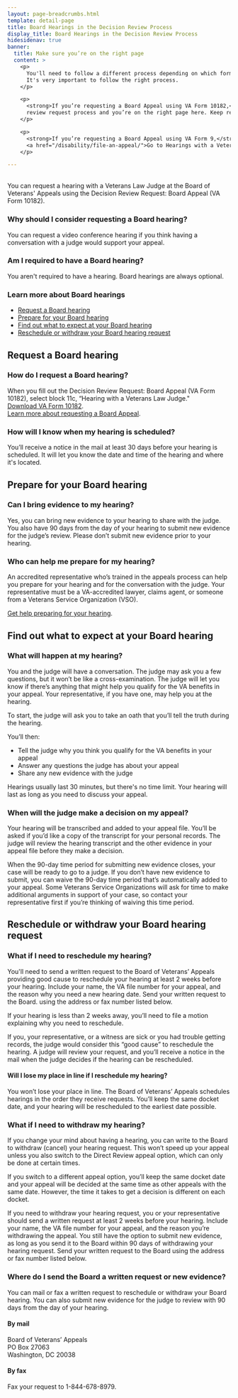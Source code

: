 ```yaml
---
layout: page-breadcrumbs.html
template: detail-page
title: Board Hearings in the Decision Review Process
display_title: Board Hearings in the Decision Review Process
hidesidenav: true
banner:
  title: Make sure you’re on the right page
  content: >
    <p>
      You'll need to follow a different process depending on which form you’re filling out to request a hearing.
      It's very important to follow the right process.
    </p>

    <p>
      <strong>If you’re requesting a Board Appeal using VA Form 10182,</strong> you’re following the decision
      review request process and you’re on the right page here. Keep reading below to learn how to request and prepare for a hearing.
    </p>

    <p>
      <strong>If you’re requesting a Board Appeal using VA Form 9,</strong> you’ll need to go to a different page to get the right information.
      <a href="/disability/file-an-appeal/">Go to Hearings with a Veterans Law Judge for Disability Compensation Appeals</a>
    </p>

---
```


<br>
<div itemprop="description" class="va-introtext">
You can request a hearing with a Veterans Law Judge at the Board of Veterans' Appeals using the Decision Review Request: Board Appeal (VA Form 10182).
</div>

<div class="feature" markdown="0">

### Why should I consider requesting a Board hearing?

You can request a video conference hearing if you think having a conversation with a judge would support your appeal.

### Am I required to have a Board hearing?

You aren't required to have a hearing. Board hearings are always optional.

</div>

### Learn more about Board hearings

- [Request a Board hearing](#request-board-hearing)
- [Prepare for your Board hearing](#prepare-for-board-hearing)
- [Find out what to expect at your Board hearing](#what-to-expect-at-board-hearing)
- [Reschedule or withdraw your Board hearing request](#reschedule-or-withdraw-request)

<span id="request-board-hearing"></span>
## Request a Board hearing

### How do I request a Board hearing?

When you fill out the Decision Review Request: Board Appeal (VA Form 10182), select block 11c, “Hearing with a Veterans Law Judge." <br>
<a href="/decision-reviews/forms/board-appeal-10182.pdf">Download VA Form 10182</a>.<br>
<a href="/decision-reviews/board-appeal/">Learn more about requesting a Board Appeal</a>.

### How will I know when my hearing is scheduled?

You’ll receive a notice in the mail at least 30 days before your hearing is scheduled. It will let you know the date and time of the hearing and where it's located.

<span id="prepare-for-board-hearing"></span>
## Prepare for your Board hearing

### Can I bring evidence to my hearing?

Yes, you can bring new evidence to your hearing to share with the judge. You also have 90 days from the day of your hearing to submit new evidence for the judge’s review. Please don’t submit new evidence prior to your hearing.

### Who can help me prepare for my hearing?

An accredited representative who’s trained in the appeals process can help you prepare for your hearing and for the conversation with the judge. Your representative must be a VA-accredited lawyer, claims agent, or someone from a Veterans Service Organization (VSO).<br>

[Get help preparing for your hearing](/decision-reviews/get-help-with-review-request/).

<span id="what-to-expect-at-board-hearing"></span>
## Find out what to expect at your Board hearing

### What will happen at my hearing?

You and the judge will have a conversation. The judge may ask you a few questions, but it won’t be like a cross-examination. The judge will let you know if there’s anything that might help you qualify for the VA benefits in your appeal. Your representative, if you have one, may help you at the hearing.
<br>

To start, the judge will ask you to take an oath that you’ll tell the truth during the hearing.

You’ll then:

- Tell the judge why you think you qualify for the VA benefits in your appeal
- Answer any questions the judge has about your appeal
- Share any new evidence with the judge

Hearings usually last 30 minutes, but there's no time limit. Your hearing will last as long as you need to discuss your appeal.

### When will the judge make a decision on my appeal?

Your hearing will be transcribed and added to your appeal file. You’ll be asked if you’d like a copy of the transcript for your personal records. The judge will review the hearing transcript and the other evidence in your appeal file before they make a decision.

When the 90-day time period for submitting new evidence closes, your case will be ready to go to a judge. If you don’t have new evidence to submit, you can waive the 90-day time period that’s automatically added to your appeal. Some Veterans Service Organizations will ask for time to make additional arguments in support of your case, so contact your representative first if you’re thinking of waiving this time period.


<span id="reschedule-or-withdraw-request"></span>
## Reschedule or withdraw your Board hearing request

### What if I need to reschedule my hearing?

You'll need to send a written request to the Board of Veterans’ Appeals providing good cause to reschedule your hearing at least 2 weeks before your hearing. Include your name, the VA file number for your appeal, and the reason why you need a new hearing date. Send your written request to the Board. using the address or fax number listed below.

If your hearing is less than 2 weeks away, you’ll need to file a motion explaining why you need to reschedule.

If you, your representative, or a witness are sick or you had trouble getting records, the judge would consider this “good cause” to reschedule the hearing. A judge will review your request, and you’ll receive a notice in the mail when the judge decides if the hearing can be rescheduled.

#### Will I lose my place in line if I reschedule my hearing?

You won’t lose your place in line. The Board of Veterans’ Appeals schedules hearings in the order they receive requests. You’ll keep the same docket date, and your hearing will be rescheduled to the earliest date possible.

### What if I need to withdraw my hearing?

If you change your mind about having a hearing, you can write to the Board to withdraw (cancel) your hearing request. This won’t speed up your appeal unless you also switch to the Direct Review appeal option, which can only be done at certain times.

If you switch to a different appeal option, you’ll keep the same docket date and your appeal will be decided at the same time as other appeals with the same date. However, the time it takes to get a decision is different on each docket.

If you need to withdraw your hearing request, you or your representative should send a written request at least 2 weeks before your hearing. Include your name, the VA file number for your appeal, and the reason you’re withdrawing the appeal. You still have the option to submit new evidence, as long as you send it to the Board within 90 days of withdrawing your hearing request. Send your written request to the Board using the address or fax number listed below.

### Where do I send the Board a written request or new evidence?

You can mail or fax a written request to reschedule or withdraw your Board hearing. You can also submit new evidence for the judge to review with 90 days from the day of your hearing.


#### By mail

<p class="va-address-block">
Board of Veterans’ Appeals<br>
PO Box 27063<br>
Washington, DC 20038<br>
</p>

#### By fax

Fax your request to 1-844-678-8979.

